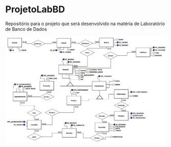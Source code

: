 # ProjetoLabBD

Repositório para o projeto que será desenvolvido na matéria de Laboratório de Banco de Dados

![Alt text](Versao3/Formativa-V3.0.png)
